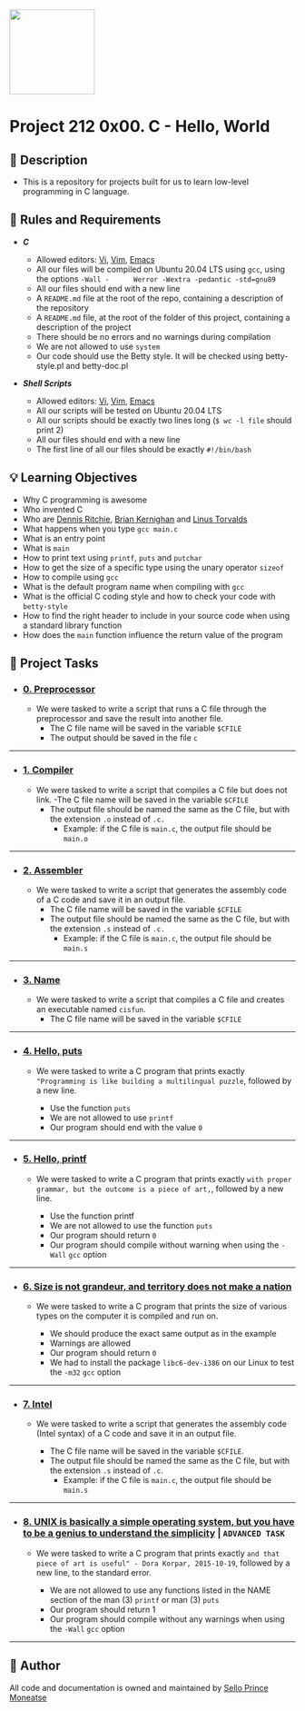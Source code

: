 <img src="https://upload.wikimedia.org/wikipedia/commons/1/18/C_Programming_Language.svg" width=150 height=150/> 

#  Project 212 0x00. C - Hello, World

## :pushpin: Description

- This is a repository for projects built for us to learn low-level programming in C language.

## :triangular_flag_on_post: Rules and Requirements

- **_C_**
	- Allowed editors: [Vi](https://en.wikipedia.org/wiki/Vi), [Vim](https://en.wikipedia.org/wiki/Vim_(text_editor)), [Emacs](https://en.wikipedia.org/wiki/Emacs)
	- All our files will be compiled on Ubuntu 20.04 LTS using ```gcc```, using the options ```-Wall -		Werror -Wextra -pedantic -std=gnu89```
	- All our files should end with a new line
	- A ```README.md``` file at the root of the repo, containing a description of the repository
	- A ```README.md``` file, at the root of the folder of this project, containing a description of the project
	- There should be no errors and no warnings during compilation
	- We are not allowed to use ```system```
	- Our code should use the Betty style. It will be checked using betty-style.pl and betty-doc.pl

- **_Shell Scripts_**
	- Allowed editors: [Vi](https://en.wikipedia.org/wiki/Vi), [Vim](https://en.wikipedia.org/wiki/Vim_(text_editor)), [Emacs](https://en.wikipedia.org/wiki/Emacs)
	- All our scripts will be tested on Ubuntu 20.04 LTS
	- All our scripts should be exactly two lines long (```$ wc -l file``` should print 2)
	- All our files should end with a new line
	- The first line of all our files should be exactly ```#!/bin/bash```
	
## 💡 Learning Objectives

- Why C programming is awesome
- Who invented C
- Who are [Dennis Ritchie](https://en.wikipedia.org/wiki/Dennis_Ritchie), [Brian Kernighan](https://en.wikipedia.org/wiki/Brian_Kernighan) and [Linus Torvalds](https://en.wikipedia.org/wiki/Linus_Torvalds)
- What happens when you type ```gcc main.c```
- What is an entry point
- What is ```main```
- How to print text using ```printf```, ```puts``` and ```putchar```
- How to get the size of a specific type using the unary operator ```sizeof```
- How to compile using ```gcc```
- What is the default program name when compiling with ```gcc```
- What is the official C coding style and how to check your code with ```betty-style```
- How to find the right header to include in your source code when using a standard library function
- How does the ```main``` function influence the return value of the program

## :pencil: Project Tasks

- ### [0. Preprocessor](https://github.com/Real-Sello/alx-low_level_programming/blob/master/0x00-hello_world/0-preprocessor)
	- We were tasked to write a script that runs a C file through the preprocessor and save the result into another file.
		- The C file name will be saved in the variable ```$CFILE```
		- The output should be saved in the file ```c```
___		
- ### [1. Compiler](https://github.com/Real-Sello/alx-low_level_programming/blob/master/0x00-hello_world/1-compiler)
	- We were tasked to write a script that compiles a C file but does not link.
		-The C file name will be saved in the variable ```$CFILE```
		- The output file should be named the same as the C file, but with the extension ```.o``` instead of ```.c.```
			- Example: if the C file is ```main.c```, the output file should be ```main.o```
___
- ### [2. Assembler](https://github.com/Real-Sello/alx-low_level_programming/blob/master/0x00-hello_world/2-assembler)
	- We were tasked to write a script that generates the assembly code of a C code and save it in an output file.
		- The C file name will be saved in the variable ```$CFILE```
		- The output file should be named the same as the C file, but with the extension ```.s``` instead of ```.c.```
			- Example: if the C file is ```main.c```, the output file should be ```main.s```
___
- ### [3. Name](https://github.com/Real-Sello/alx-low_level_programming/blob/master/0x00-hello_world/3-name)
	- We were tasked to write a script that compiles a C file and creates an executable named ```cisfun```.
		- The C file name will be saved in the variable ```$CFILE```
___
- ### [4. Hello, puts](https://github.com/Real-Sello/alx-low_level_programming/blob/master/0x00-hello_world/4-puts.c)
	- We were tasked to write a C program that prints exactly ```"Programming is like building a multilingual puzzle```, followed by a new line.

		- Use the function ```puts```
		- We are not allowed to use ```printf```
		- Our program should end with the value ```0```
___		
- ### [5. Hello, printf](https://github.com/Real-Sello/alx-low_level_programming/blob/master/0x00-hello_world/5-printf.c)
	- We were tasked to write a C program that prints exactly ```with proper grammar, but the outcome is a piece of art,```, followed by a new line.

		- Use the function printf
		- We are not allowed to use the function ```puts```
		- Our program should return ```0```
		- Our program should compile without warning when using the ```-Wall``` ```gcc``` option
___
- ### [6. Size is not grandeur, and territory does not make a nation](https://github.com/Real-Sello/alx-low_level_programming/blob/master/0x00-hello_world/6-size.c)
	- We were tasked to write a C program that prints the size of various types on the computer it is compiled and run on.

		- We should produce the exact same output as in the example
		- Warnings are allowed
		- Our program should return ```0```
		- We had to install the package ```libc6-dev-i386``` on our Linux to test the ```-m32``` ```gcc``` option
___		
- ### [7. Intel](https://github.com/Real-Sello/alx-low_level_programming/blob/master/0x00-hello_world/100-intel)
	- We were tasked to write a script that generates the assembly code (Intel syntax) of a C code and save it in an output file.

		- The C file name will be saved in the variable ```$CFILE```.
		- The output file should be named the same as the C file, but with the extension ```.s``` instead of ```.c```.
			- Example: if the C file is ```main.c```, the output file should be ```main.s```
___			
- ### [8. UNIX is basically a simple operating system, but you have to be a genius to understand the simplicity](https://github.com/Real-Sello/alx-low_level_programming/blob/master/0x00-hello_world/101-quote.c) **|** ```ADVANCED TASK```

	- We were tasked to write a C program that prints exactly ```and that piece of art is useful" - Dora Korpar, 2015-10-19```, followed by a new line, to the standard error.

		- We are not allowed to use any functions listed in the NAME section of the man (3) ```printf``` or man (3) ```puts```
		- Our program should return 1
		- Our program should compile without any warnings when using the ```-Wall``` ```gcc``` option
___

## :bust_in_silhouette: Author 

All code and documentation is owned and maintained by [Sello Prince Moneatse](https://github.com/Real-Sello)


